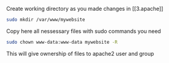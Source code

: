 Create working directory as you made changes in [[3.apache]]
```bash
sudo mkdir /var/www/mywebsite
```

Copy here all nessessary files with sudo commands you need

```bash
sudo chown www-data:www-data mywebsite -R
```
This will give ownership of files to apache2 user and group